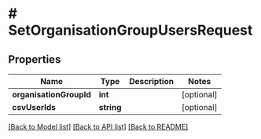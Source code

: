 # # SetOrganisationGroupUsersRequest

## Properties

Name | Type | Description | Notes
------------ | ------------- | ------------- | -------------
**organisationGroupId** | **int** |  | [optional]
**csvUserIds** | **string** |  | [optional]

[[Back to Model list]](../../README.md#models) [[Back to API list]](../../README.md#endpoints) [[Back to README]](../../README.md)
